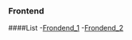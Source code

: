 ### Frontend

####List
-[Frondend_1](https://github.com/KS1502/frontend/blob/master/index.html)
-[Frondend_2](https://github.com/KS1502/frontend/blob/master/style.css)